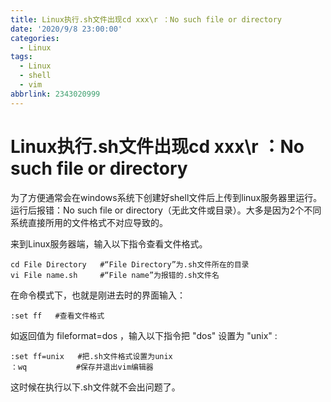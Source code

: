 ```yaml
---
title: Linux执行.sh文件出现cd xxx\r ：No such file or directory
date: '2020/9/8 23:00:00'
categories:
  - Linux
tags:
  - Linux
  - shell
  - vim
abbrlink: 2343020999
---
```


# Linux执行.sh文件出现cd xxx\r ：No such file or directory
为了方便通常会在windows系统下创建好shell文件后上传到linux服务器里运行。运行后报错：No such file or directory（无此文件或目录）。大多是因为2个不同系统直接所用的文件格式不对应导致的。

来到Linux服务器端，输入以下指令查看文件格式。
```shell
cd File Directory   #“File Directory”为.sh文件所在的目录
vi File name.sh     #“File name”为报错的.sh文件名
```

在命令模式下，也就是刚进去时的界面输入：
```shell
:set ff   #查看文件格式
```
如返回值为 fileformat=dos ，输入以下指令把 "dos" 设置为 "unix" :
```shell
:set ff=unix   #把.sh文件格式设置为unix
：wq           #保存并退出vim编辑器
```
这时候在执行以下.sh文件就不会出问题了。
